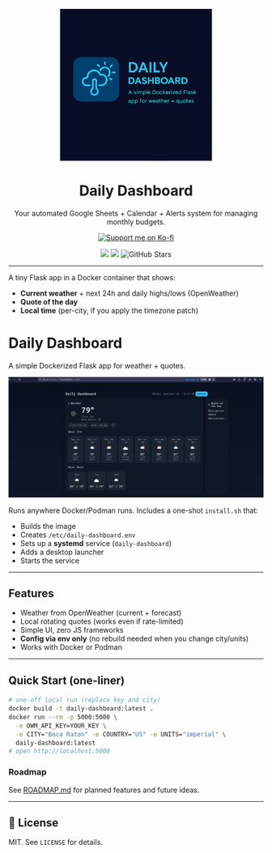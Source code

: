 <p align="center">
  <img src="docs/assets/daily-dashboard-logo.png" width="300" alt="Daily Dashboard Logo">
</p>

<h1 align="center">Daily Dashboard</h1>

<p align="center">
  Your automated Google Sheets + Calendar + Alerts system for managing monthly budgets.
</p>

<p align="center">
  <a href="https://ko-fi.com/s/507501790f">
    <img src="https://ko-fi.com/img/githubbutton_sm.svg" alt="Support me on Ko-fi">
  </a>
</p>

<p align="center">
  <img src="https://img.shields.io/badge/license-MIT-brightgreen?style=flat-square">
  <img src="https://img.shields.io/badge/status-active-brightgreen?style=social">
  <img src="https://img.shields.io/github/stars/gusinfosec/daily-dashboard?style=social" alt="GitHub Stars">
</p>

---

A tiny Flask app in a Docker container that shows:
- **Current weather** + next 24h and daily highs/lows (OpenWeather)
- **Quote of the day**
- **Local time** (per-city, if you apply the timezone patch)

# Daily Dashboard

A simple Dockerized Flask app for weather + quotes.

![Screenshot of Daily Dashboard](docs/screenshot.png)

Runs anywhere Docker/Podman runs. Includes a one-shot `install.sh` that:
- Builds the image
- Creates `/etc/daily-dashboard.env`
- Sets up a **systemd** service (`daily-dashboard`)
- Adds a desktop launcher
- Starts the service

---

## Features

- Weather from OpenWeather (current + forecast)
- Local rotating quotes (works even if rate-limited)
- Simple UI, zero JS frameworks
- **Config via env only** (no rebuild needed when you change city/units)
- Works with Docker or Podman

---

## Quick Start (one-liner)

```bash
# one-off local run (replace key and city)
docker build -t daily-dashboard:latest .
docker run --rm -p 5000:5000 \
  -e OWM_API_KEY=YOUR_KEY \
  -e CITY="Boca Raton" -e COUNTRY="US" -e UNITS="imperial" \
  daily-dashboard:latest
# open http://localhost:5000

```

### Roadmap
See [ROADMAP.md](ROADMAP.md) for planned features and future ideas.

---

## 📝 License

MIT. See `LICENSE` for details.

